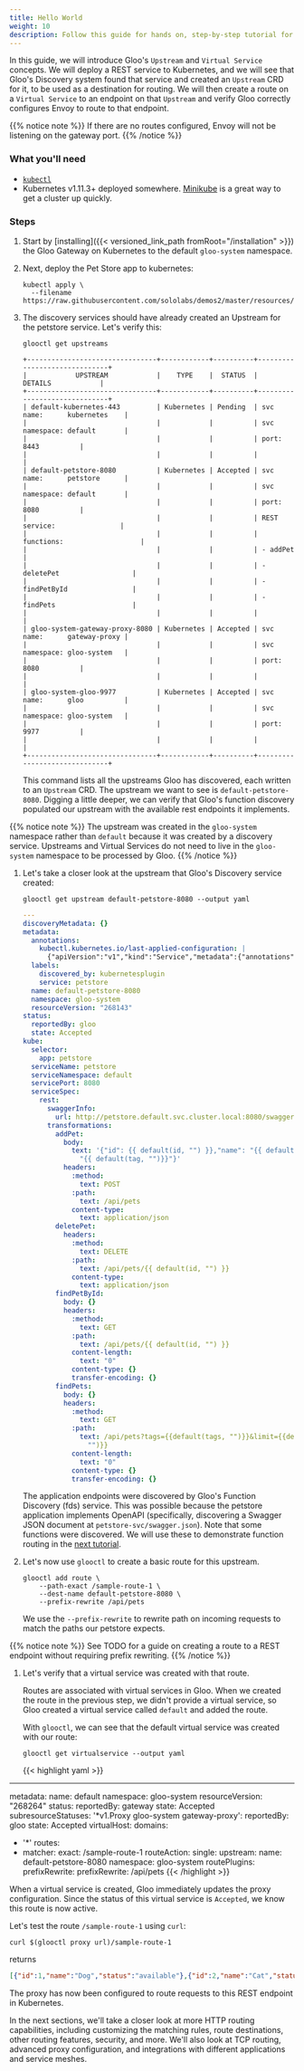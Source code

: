 ```yaml
---
title: Hello World
weight: 10
description: Follow this guide for hands on, step-by-step tutorial for creating your first virtual service and routing rules in Kubernetes.
---
```


In this guide, we will introduce Gloo's `Upstream` and `Virtual Service` concepts. 
We will deploy a REST service to Kubernetes, and we will see that Gloo's Discovery system found that service
and created an `Upstream` CRD for it, to be used as a destination for routing. We will then 
create a route on a `Virtual Service` to an endpoint on that `Upstream` and verify Gloo 
correctly configures Envoy to route to that endpoint. 

{{% notice note %}}
If there are no routes configured, Envoy will not be listening on the gateway port.
{{% /notice %}}

### What you'll need

* [`kubectl`](https://kubernetes.io/docs/tasks/tools/install-kubectl/)
* Kubernetes v1.11.3+ deployed somewhere. [Minikube](https://kubernetes.io/docs/tasks/tools/install-minikube/) is a
great way to get a cluster up quickly.

### Steps

1. Start by [installing]({{< versioned_link_path fromRoot="/installation" >}}) the Gloo Gateway on Kubernetes to the default `gloo-system` namespace.

1. Next, deploy the Pet Store app to kubernetes:

    ```shell
    kubectl apply \
      --filename https://raw.githubusercontent.com/sololabs/demos2/master/resources/petstore.yaml
    ```

1. The discovery services should have already created an Upstream for the petstore service.
Let's verify this:

    ```shell
    glooctl get upstreams
    ```

    ```noop
    +--------------------------------+------------+----------+------------------------------+
    |            UPSTREAM            |    TYPE    |  STATUS  |           DETAILS            |
    +--------------------------------+------------+----------+------------------------------+
    | default-kubernetes-443         | Kubernetes | Pending  | svc name:      kubernetes    |
    |                                |            |          | svc namespace: default       |
    |                                |            |          | port:          8443          |
    |                                |            |          |                              |
    | default-petstore-8080          | Kubernetes | Accepted | svc name:      petstore      |
    |                                |            |          | svc namespace: default       |
    |                                |            |          | port:          8080          |
    |                                |            |          | REST service:                |
    |                                |            |          | functions:                   |
    |                                |            |          | - addPet                     |
    |                                |            |          | - deletePet                  |
    |                                |            |          | - findPetById                |
    |                                |            |          | - findPets                   |
    |                                |            |          |                              |
    | gloo-system-gateway-proxy-8080 | Kubernetes | Accepted | svc name:      gateway-proxy |
    |                                |            |          | svc namespace: gloo-system   |
    |                                |            |          | port:          8080          |
    |                                |            |          |                              |
    | gloo-system-gloo-9977          | Kubernetes | Accepted | svc name:      gloo          |
    |                                |            |          | svc namespace: gloo-system   |
    |                                |            |          | port:          9977          |
    |                                |            |          |                              |
    +--------------------------------+------------+----------+------------------------------+
    ```

    This command lists all the upstreams Gloo has discovered, each written to an `Upstream` CRD. 
    The upstream we want to see is `default-petstore-8080`. 
    Digging a little deeper, we can verify that Gloo's function discovery populated our upstream with
    the available rest endpoints it implements. 
    
{{% notice note %}}
The upstream was created in the `gloo-system` namespace rather than `default` because it was created by a
discovery service. Upstreams and Virtual Services do not need to live in the `gloo-system` namespace to be 
processed by Gloo. 
{{% /notice %}}

1. Let's take a closer look at the upstream that Gloo's Discovery service created:

    ```shell
    glooctl get upstream default-petstore-8080 --output yaml
    ```

    ```yaml
    ---
    discoveryMetadata: {}
    metadata:
      annotations:
        kubectl.kubernetes.io/last-applied-configuration: |
          {"apiVersion":"v1","kind":"Service","metadata":{"annotations":{},"labels":{"service":"petstore"},"name":"petstore","namespace":"default"},"spec":{"ports":[{"port":8080,"protocol":"TCP"}],"selector":{"app":"petstore"}}}
      labels:
        discovered_by: kubernetesplugin
        service: petstore
      name: default-petstore-8080
      namespace: gloo-system
      resourceVersion: "268143"
    status:
      reportedBy: gloo
      state: Accepted
    kube:
      selector:
        app: petstore
      serviceName: petstore
      serviceNamespace: default
      servicePort: 8080
      serviceSpec:
        rest:
          swaggerInfo:
            url: http://petstore.default.svc.cluster.local:8080/swagger.json
          transformations:
            addPet:
              body:
                text: '{"id": {{ default(id, "") }},"name": "{{ default(name, "")}}","tag":
                  "{{ default(tag, "")}}"}'
              headers:
                :method:
                  text: POST
                :path:
                  text: /api/pets
                content-type:
                  text: application/json
            deletePet:
              headers:
                :method:
                  text: DELETE
                :path:
                  text: /api/pets/{{ default(id, "") }}
                content-type:
                  text: application/json
            findPetById:
              body: {}
              headers:
                :method:
                  text: GET
                :path:
                  text: /api/pets/{{ default(id, "") }}
                content-length:
                  text: "0"
                content-type: {}
                transfer-encoding: {}
            findPets:
              body: {}
              headers:
                :method:
                  text: GET
                :path:
                  text: /api/pets?tags={{default(tags, "")}}&limit={{default(limit,
                    "")}}
                content-length:
                  text: "0"
                content-type: {}
                transfer-encoding: {}
    ```

    The application endpoints were discovered by Gloo's Function Discovery (fds) service. This was possible because the petstore
    application implements OpenAPI (specifically, discovering a Swagger JSON document at `petstore-svc/swagger.json`).
    Note that some functions were discovered. We will use these to demonstrate function routing in the [next tutorial](../virtual_services/routes/route_destinations/single_upstreams/function_routing/).

1. Let's now use `glooctl` to create a basic route for this upstream.

    ```shell
    glooctl add route \
        --path-exact /sample-route-1 \
        --dest-name default-petstore-8080 \
        --prefix-rewrite /api/pets
    ```

    We use the `--prefix-rewrite` to rewrite path on incoming requests
    to match the paths our petstore expects.

{{% notice note %}}
See TODO for a guide on creating a route to a REST endpoint without requiring 
prefix rewriting. 
{{% /notice %}}

1. Let's verify that a virtual service was created with that route. 

    Routes are associated with virtual services in Gloo. When we created the route 
    in the previous step, we didn't provide a virtual service, so Gloo created
    a virtual service called `default` and added the route. 

    With `glooctl`, we can see that the default virtual service was created with our route:

    ```shell
    glooctl get virtualservice --output yaml
    ```

    {{< highlight yaml >}}
---
metadata:
  name: default
  namespace: gloo-system
  resourceVersion: "268264"
status:
  reportedBy: gateway
  state: Accepted
  subresourceStatuses:
    '*v1.Proxy gloo-system gateway-proxy':
      reportedBy: gloo
      state: Accepted
virtualHost:
  domains:
  - '*'
  routes:
  - matcher:
      exact: /sample-route-1
    routeAction:
      single:
        upstream:
          name: default-petstore-8080
          namespace: gloo-system
    routePlugins:
      prefixRewrite:
        prefixRewrite: /api/pets
    {{< /highlight >}}
    
When a virtual service is created, Gloo immediately updates the proxy configuration. Since the 
status of this virtual service is `Accepted`, we know this route is now active. 

Let's test the route `/sample-route-1` using `curl`:

```shell
curl $(glooctl proxy url)/sample-route-1
```
returns
```json
[{"id":1,"name":"Dog","status":"available"},{"id":2,"name":"Cat","status":"pending"}]
```

The proxy has now been configured to route requests to this REST endpoint in Kubernetes. 

In the next sections, we'll take a closer look at more HTTP routing capabilities, including 
customizing the matching rules, route destinations, other routing features, 
security, and more. We'll also look at TCP routing, advanced proxy configuration, and 
integrations with different applications and service meshes. 

